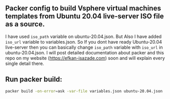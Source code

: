 ## Packer config to build Vsphere virtual machines templates from Ubuntu 20.04 live-server ISO file as a source.

I have used `iso_path` variable on ubuntu-20.04.json. But Also I have added `iso_url` variable to variables.json. So If you dont have ready Ubuntu-20.04 live-server then you can basically change `iso_path` variable with `iso_url` in ubuntu-20.04.json.
I will post detailed documentation about packer and this repo on my website (https://efkan-isazade.com) soon and will explain every single detail there.

## Run packer build:

```bash
packer build -on-error=ask -var-file variables.json ubuntu-20.04.json
```
